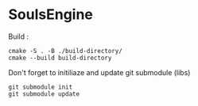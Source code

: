 # SoulsEngine

Build :
```
cmake -S . -B ./build-directory/ 
cmake --build build-directory
```

Don't forget to initiliaze and update git submodule (libs)

```
git submodule init
git submodule update
```